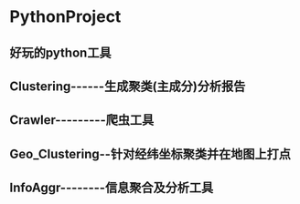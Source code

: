 # PythonProject

## 好玩的python工具
## Clustering------生成聚类(主成分)分析报告
## Crawler---------爬虫工具
## Geo_Clustering--针对经纬坐标聚类并在地图上打点
## InfoAggr--------信息聚合及分析工具
